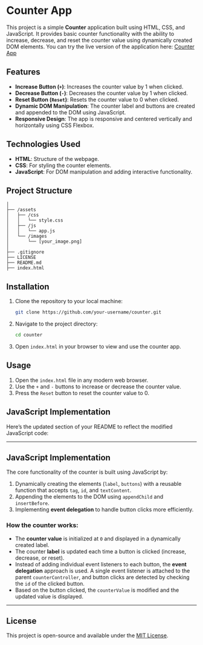 # Counter App

This project is a simple **Counter** application built using HTML, CSS, and JavaScript. It provides basic counter functionality with the ability to increase, decrease, and reset the counter value using dynamically created DOM elements.
You can try the live version of the application here: [Counter App](https://counter-prj.netlify.app)

## Features

- **Increase Button (`+`)**: Increases the counter value by 1 when clicked.
- **Decrease Button (`-`)**: Decreases the counter value by 1 when clicked.
- **Reset Button (`Reset`)**: Resets the counter value to 0 when clicked.
- **Dynamic DOM Manipulation**: The counter label and buttons are created and appended to the DOM using JavaScript.
- **Responsive Design**: The app is responsive and centered vertically and horizontally using CSS Flexbox.

## Technologies Used

- **HTML**: Structure of the webpage.
- **CSS**: For styling the counter elements.
- **JavaScript**: For DOM manipulation and adding interactive functionality.

## Project Structure

```plaintext
│
├── /assets
│   ├── /css
│   │   └── style.css
│   ├── /js
│   │   └── app.js
│   └── /images
│       └── [your_image.png]
│
├── .gitignore 
├── LICENSE         
├── README.md  
├── index.html

```

## Installation

1. Clone the repository to your local machine:
   ```bash
   git clone https://github.com/your-username/counter.git
   ```
   
2. Navigate to the project directory:
   ```bash
   cd counter
   ```

3. Open `index.html` in your browser to view and use the counter app.

## Usage

1. Open the `index.html` file in any modern web browser.
2. Use the `+` and `-` buttons to increase or decrease the counter value.
3. Press the `Reset` button to reset the counter value to 0.

## JavaScript Implementation

Here’s the updated section of your README to reflect the modified JavaScript code:

---

## JavaScript Implementation

The core functionality of the counter is built using JavaScript by:
1. Dynamically creating the elements (`label`, `buttons`) with a reusable function that accepts `tag`, `id`, and `textContent`.
2. Appending the elements to the DOM using `appendChild` and `insertBefore`.
3. Implementing **event delegation** to handle button clicks more efficiently.

### How the counter works:
- The **counter value** is initialized at `0` and displayed in a dynamically created label.
- The counter **label** is updated each time a button is clicked (increase, decrease, or reset).
- Instead of adding individual event listeners to each button, the **event delegation** approach is used. A single event listener is attached to the parent `counterController`, and button clicks are detected by checking the `id` of the clicked button.
- Based on the button clicked, the `counterValue` is modified and the updated value is displayed.

--- 

## License

This project is open-source and available under the [MIT License](LICENSE).
